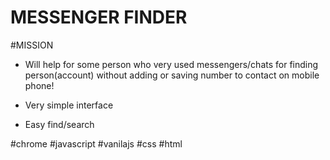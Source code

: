 # MESSENGER FINDER

#MISSION
 - Will help for some person who very used messengers/chats for finding person(account) 
 without adding or saving number to contact on mobile phone! 
 
 - Very simple interface
 - Easy find/search
 
 
#chrome #javascript #vanilajs #css #html



